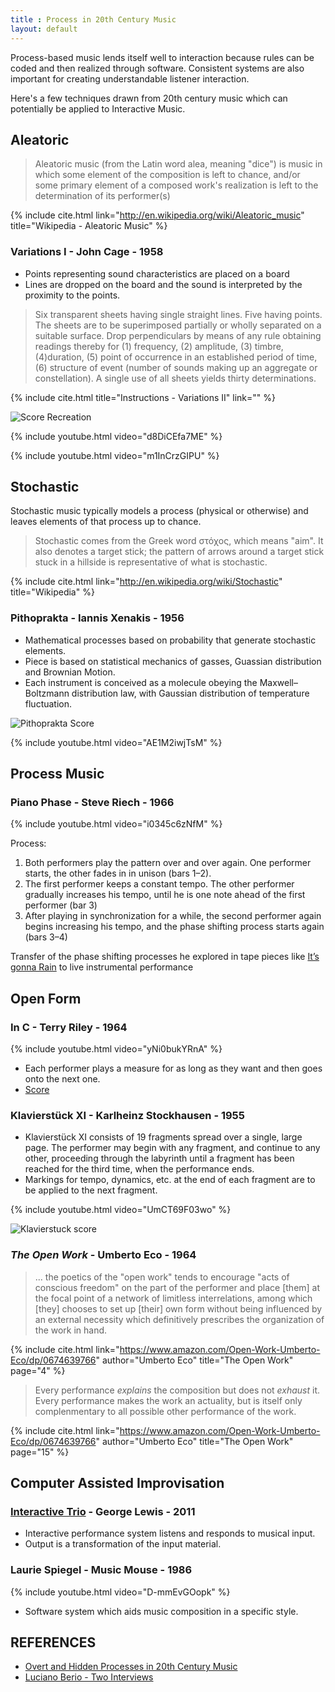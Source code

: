 ```yaml
---
title : Process in 20th Century Music
layout: default
---
```


Process-based music lends itself well to interaction because rules can be coded and then realized through software. Consistent systems are also important for creating understandable listener interaction. 

Here's a few techniques drawn from 20th century music which can potentially be applied to Interactive Music. 

## Aleatoric

> Aleatoric music (from the Latin word alea, meaning "dice") is music in which some element of the composition is left to chance, and/or some primary element of a composed work's realization is left to the determination of its performer(s)

{% include cite.html link="http://en.wikipedia.org/wiki/Aleatoric_music" title="Wikipedia - Aleatoric Music" %}


### Variations I - John Cage - 1958

* Points representing sound characteristics are placed on a board
* Lines are dropped on the board and the sound is interpreted by the proximity to the points.

> Six transparent sheets having single straight lines. Five having points. The sheets are to be superimposed partially or wholly separated on a suitable surface. Drop perpendiculars by means of any rule obtaining readings thereby for (1) frequency, (2) amplitude, (3) timbre, (4)duration, (5) point of occurrence in an established period of time, (6) structure of event (number of sounds making up an aggregate or constellation). A single use of all sheets yields thirty determinations. 

{% include cite.html title="Instructions - Variations II" link="" %}

![Score Recreation](http://williambrent.conflations.com/graphics/variations-ii-still-1.jpg)

{% include youtube.html video="d8DiCEfa7ME" %}

{% include youtube.html video="m1InCrzGIPU" %}

## Stochastic

Stochastic music typically models a process (physical or otherwise) and leaves elements of that process up to chance.

> Stochastic comes from the Greek word στόχος, which means "aim". It also denotes a target stick; the pattern of arrows around a target stick stuck in a hillside is representative of what is stochastic. 

{% include cite.html link="http://en.wikipedia.org/wiki/Stochastic" title="Wikipedia" %}


### Pithoprakta - Iannis Xenakis - 1956

* Mathematical processes based on probability that generate stochastic elements.
* Piece is based on statistical mechanics of gasses, Guassian distribution and Brownian Motion.
* Each instrument is conceived as a molecule obeying the Maxwell–Boltzmann distribution law, with Gaussian distribution of temperature fluctuation.

![Pithoprakta Score](http://www.cavvia.net/images/pithoprakta2.jpeg)

{% include youtube.html video="AE1M2iwjTsM" %}

## Process Music

### Piano Phase - Steve Riech - 1966

{% include youtube.html video="i0345c6zNfM" %}

Process: 

1. Both performers play the pattern over and over again. One performer starts, the other fades in in unison (bars 1–2).
2. The first performer keeps a constant tempo. The other performer gradually increases his tempo, until he is one note ahead of the first performer (bar 3)
3. After playing in synchronization for a while, the second performer again begins increasing his tempo, and the phase shifting process starts again (bars 3–4)

Transfer of the phase shifting processes he explored in tape pieces like [It’s gonna Rain](https://www.youtube.com/watch?v=vugqRAX7xQE) to live instrumental performance

## Open Form

### In C - Terry Riley - 1964

{% include youtube.html video="yNi0bukYRnA" %}

* Each performer plays a measure for as long as they want and then goes onto the next one.
* [Score](http://www.flagmusic.com/content/clips/inc.pdf)

### Klavierstück XI - Karlheinz Stockhausen - 1955

* Klavierstück XI consists of 19 fragments spread over a single, large page. The performer may begin with any fragment, and continue to any other, proceeding through the labyrinth until a fragment has been reached for the third time, when the performance ends.
* Markings for tempo, dynamics, etc. at the end of each fragment are to be applied to the next fragment. 

{% include youtube.html video="UmCT69F03wo" %}

![Klavierstuck score]({{site.baseurl}}/images/Stockhausen-klavierstück-XI-Score-Scaled.jpg)


### _The Open Work_ - Umberto Eco - 1964

> ... the poetics of the "open work" tends to encourage "acts of conscious freedom" on the part of the performer and place [them] at the focal point of a network of limitless interrelations, among which [they] chooses to set up [their] own form without being influenced by an external necessity which definitively prescribes the organization of the work in hand. 

 {% include cite.html link="https://www.amazon.com/Open-Work-Umberto-Eco/dp/0674639766" author="Umberto Eco" title="The Open Work" page="4" %}

 > Every performance _explains_ the composition but does not _exhaust_ it. Every performance makes the work an actuality, but is itself only complenmentary to all possible other performance of the work. 

 {% include cite.html link="https://www.amazon.com/Open-Work-Umberto-Eco/dp/0674639766" author="Umberto Eco" title="The Open Work" page="15" %}


## Computer Assisted Improvisation

### [Interactive Trio](http://vimeo.com/23556704) - George Lewis - 2011

* Interactive performance system listens and responds to musical input. 
* Output is a transformation of the input material.

### Laurie Spiegel - Music Mouse - 1986

{% include youtube.html video="D-mmEvGOopk" %}

* Software system which aids music composition in a specific style. 


## REFERENCES

* [Overt and Hidden Processes in 20th Century Music](http://vbn.aau.dk/files/43050326/Processes.EC.pdf)
* [Luciano Berio - Two Interviews](http://courses.unt.edu/josephklein/files/berio_0.pdf)